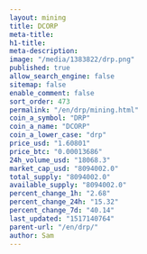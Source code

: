 ```yaml
---
layout: mining
title: DCORP
meta-title: 
h1-title: 
meta-description: 
image: "/media/1383822/drp.png"
published: true
allow_search_engine: false
sitemap: false
enable_comment: false
sort_order: 473
permalink: "/en/drp/mining.html"
coin_a_symbol: "DRP"
coin_a_name: "DCORP"
coin_a_lower_case: "drp"
price_usd: "1.60801"
price_btc: "0.00013686"
24h_volume_usd: "18068.3"
market_cap_usd: "8094002.0"
total_supply: "8094002.0"
available_supply: "8094002.0"
percent_change_1h: "2.68"
percent_change_24h: "15.32"
percent_change_7d: "40.14"
last_updated: "1517140764"
parent-url: "/en/drp/"
author: Sam
---
```


